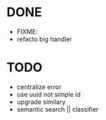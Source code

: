 # DONE

- FIXME:
- refacto big handler

# TODO

- centralize error
- use uuid not simple id
- upgrade similary
- semantic search || classifier
